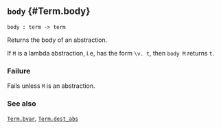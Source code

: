 ## `body` {#Term.body}


```
body : term -> term
```



Returns the body of an abstraction.


If `M` is a lambda abstraction, i.e, has the form `\v. t`, then
`body M` returns `t`.

### Failure

Fails unless `M` is an abstraction.

### See also

[`Term.bvar`](#Term.bvar), [`Term.dest_abs`](#Term.dest_abs)

